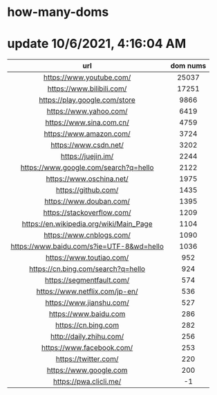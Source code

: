 # how-many-doms

# update 10/6/2021, 4:16:04 AM

url | dom nums
:-: | :-:
https://www.youtube.com/ | 25037
https://www.bilibili.com/ | 17251
https://play.google.com/store | 9866
https://www.yahoo.com/ | 6419
https://www.sina.com.cn/ | 4759
https://www.amazon.com/ | 3724
https://www.csdn.net/ | 3202
https://juejin.im/ | 2244
https://www.google.com/search?q=hello | 2122
https://www.oschina.net/ | 1975
https://github.com/ | 1435
https://www.douban.com/ | 1395
https://stackoverflow.com/ | 1209
https://en.wikipedia.org/wiki/Main_Page | 1104
https://www.cnblogs.com/ | 1090
https://www.baidu.com/s?ie=UTF-8&wd=hello | 1036
https://www.toutiao.com/ | 952
https://cn.bing.com/search?q=hello | 924
https://segmentfault.com/ | 574
https://www.netflix.com/jp-en/ | 536
https://www.jianshu.com/ | 527
https://www.baidu.com | 286
https://cn.bing.com | 282
http://daily.zhihu.com/ | 256
https://www.facebook.com/ | 253
https://twitter.com/ | 220
https://www.google.com | 200
https://pwa.clicli.me/ | -1
